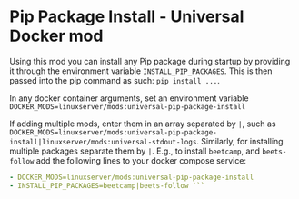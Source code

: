 # Pip Package Install - Universal Docker mod

Using this mod you can install any Pip package during startup by providing it through the environment variable `INSTALL_PIP_PACKAGES`. This is then passed into the pip command as such: `pip install ...`.

In any docker container arguments, set an environment variable `DOCKER_MODS=linuxserver/mods:universal-pip-package-install`

If adding multiple mods, enter them in an array separated by `|`, such as
`DOCKER_MODS=linuxserver/mods:universal-pip-package-install|linuxserver/mods:universal-stdout-logs`.
Similarly, for installing multiple packages separate them by `|`. E.g., to
install `beetcamp`, and `beets-follow` add the following lines to your docker
compose service:

```yaml
- DOCKER_MODS=linuxserver/mods:universal-pip-package-install
- INSTALL_PIP_PACKAGES=beetcamp|beets-follow ```
